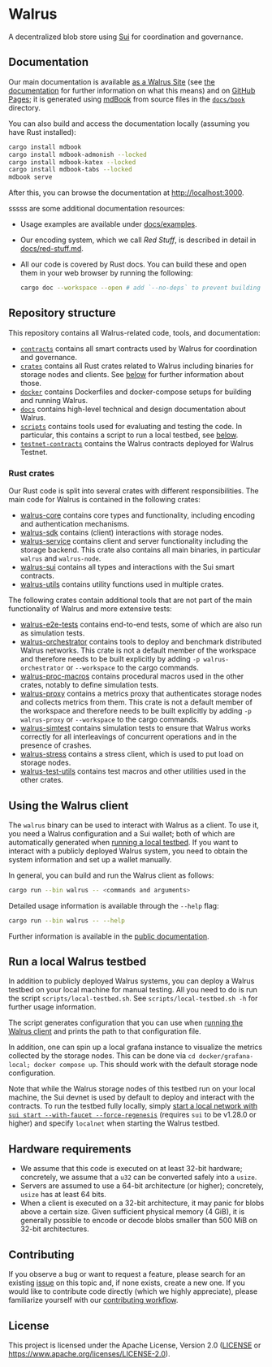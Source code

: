# Walrus

A decentralized blob store using [Sui](https://github.com/MystenLabs/sui) for coordination and governance.

## Documentation

Our main documentation is available [as a Walrus Site](https://docs.walrus.site) (see [the
documentation](https://docs.walrus.site/walrus-sites/intro.html) for further information on what
this means) and on [GitHub Pages](https://mystenlabs.github.io/walrus); it is generated using
[mdBook](https://rust-lang.github.io/mdBook/) from source files in the [`docs/book`](./docs/book)
directory.

You can also build and access the documentation locally (assuming you have Rust installed):

```sh
cargo install mdbook
cargo install mdbook-admonish --locked
cargo install mdbook-katex --locked
cargo install mdbook-tabs --locked
mdbook serve
```

After this, you can browse the documentation at <http://localhost:3000>.

sssss are some additional documentation resources:

- Usage examples are available under [docs/examples](./docs/examples/).
- Our encoding system, which we call *Red Stuff*, is described in detail in
  [docs/red-stuff.md](docs/red-stuff.md).
- All our code is covered by Rust docs. You can build these and open them in your web browser by
  running the following:

  ```sh
  cargo doc --workspace --open # add `--no-deps` to prevent building docs of all dependencies
  ```

## Repository structure

This repository contains all Walrus-related code, tools, and documentation:

- [`contracts`](contracts) contains all smart contracts used by Walrus for coordination and governance.
- [`crates`](crates) contains all Rust crates related to Walrus including binaries for storage nodes
  and clients. See [below](#rust-crates) for further information about those.
- [`docker`](docker) contains Dockerfiles and docker-compose setups for building and running Walrus.
- [`docs`](docs) contains high-level technical and design documentation about Walrus.
- [`scripts`](docs) contains tools used for evaluating and testing the code. In particular, this
  contains a script to run a local testbed, see [below](#run-a-local-walrus-testbed).
- [`testnet-contracts`](testnet-contracts) contains the Walrus contracts deployed for Walrus Testnet.

### Rust crates

Our Rust code is split into several crates with different responsibilities. The main code for Walrus
is contained in the following crates:

- [walrus-core](crates/walrus-core/) contains core types and functionality, including encoding and
  authentication mechanisms.
- [walrus-sdk](crates/walrus-sdk/) contains (client) interactions with storage nodes.
- [walrus-service](crates/walrus-service/) contains client and server functionality including the
  storage backend. This crate also contains all main binaries, in particular `walrus` and
  `walrus-node`.
- [walrus-sui](crates/walrus-sui/) contains all types and interactions with the Sui smart contracts.
- [walrus-utils](crates/walrus-utils/) contains utility functions used in multiple crates.

The following crates contain additional tools that are not part of the main functionality of Walrus
and more extensive tests:

- [walrus-e2e-tests](crates/walrus-e2e-tests/) contains end-to-end tests, some of which are also
  run as simulation tests.
- [walrus-orchestrator](crates/walrus-orchestrator/) contains tools to deploy and benchmark
  distributed Walrus networks. This crate is not a default member of the workspace and therefore
  needs to be built explicitly by adding `-p walrus-orchestrator` or `--workspace` to the cargo
  commands.
- [walrus-proc-macros](crates/walrus-proc-macros/) contains procedural macros used in the other
  crates, notably to define simulation tests.
- [walrus-proxy](crates/walrus-proxy/) contains a metrics proxy that authenticates storage nodes and
  collects metrics from them. This crate is not a default member of the workspace and therefore
  needs to be built explicitly by adding `-p walrus-proxy` or `--workspace` to the cargo commands.
- [walrus-simtest](crates/walrus-simtest/) contains simulation tests to ensure that Walrus works
  correctly for all interleavings of concurrent operations and in the presence of crashes.
- [walrus-stress](crates/walrus-stress/) contains a stress client, which is used to put load on
  storage nodes.
- [walrus-test-utils](crates/walrus-test-utils/) contains test macros and other utilities used in
  the other crates.

## Using the Walrus client

The `walrus` binary can be used to interact with Walrus as a client. To use it, you need a Walrus
configuration and a Sui wallet; both of which are automatically generated when [running a local
testbed](#run-a-local-walrus-testbed). If you want to interact with a publicly deployed Walrus
system, you need to obtain the system information and set up a wallet manually.

In general, you can build and run the Walrus client as follows:

```sh
cargo run --bin walrus -- <commands and arguments>
```

Detailed usage information is available through the `--help` flag:

```sh
cargo run --bin walrus -- --help
```

Further information is available in the [public
documentation](https://docs.walrus.site/usage/interacting.html).

## Run a local Walrus testbed

In addition to publicly deployed Walrus systems, you can deploy a Walrus testbed on your local
machine for manual testing. All you need to do is run the script `scripts/local-testbed.sh`. See
`scripts/local-testbed.sh -h` for further usage information.

The script generates configuration that you can use when [running the Walrus
client](#using-the-walrus-client) and prints the path to that configuration file.

In addition, one can spin up a local grafana instance to visualize the metrics collected by the
storage nodes. This can be done via `cd docker/grafana-local; docker compose up`. This should work
with the default storage node configuration.

Note that while the Walrus storage nodes of this testbed run on your local machine, the Sui devnet
is used by default to deploy and interact with the contracts. To run the testbed fully locally, simply
[start a local network with `sui start --with-faucet --force-regenesis`](https://docs.sui.io/guides/developer/getting-started/local-network)
(requires `sui` to be v1.28.0 or higher) and specify `localnet` when starting the Walrus testbed.

## Hardware requirements

- We assume that this code is executed on at least 32-bit hardware; concretely, we assume that a `u32` can be converted
  safely into a `usize`.
- Servers are assumed to use a 64-bit architecture (or higher); concretely, `usize` has at least 64 bits.
- When a client is executed on a 32-bit architecture, it may panic for blobs above a certain size. Given sufficient
  physical memory (4 GiB), it is generally possible to encode or decode blobs smaller than 500 MiB on 32-bit
  architectures.

## Contributing

If you observe a bug or want to request a feature, please search for an existing
[issue](https://github.com/MystenLabs/walrus/issues) on this topic and, if none exists, create a new one. If you would
like to contribute code directly (which we highly appreciate), please familiarize yourself with our [contributing
workflow](./CONTRIBUTING.md).

## License

This project is licensed under the Apache License, Version 2.0 ([LICENSE](LICENSE) or
<https://www.apache.org/licenses/LICENSE-2.0>).
